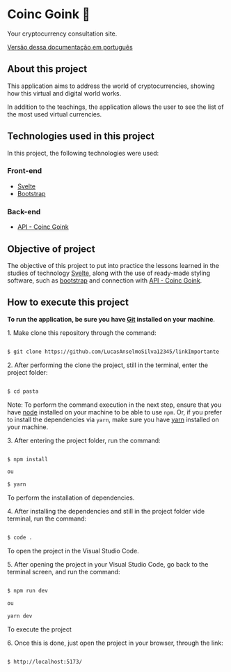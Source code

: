 # Coinc Goink 💸

Your cryptocurrency consultation site.

[Versão dessa documentação em português](https://github.com/LucasAnselmoSilva12345/CoinGecko/blob/master/README-en.md)

## About this project

This application aims to address the world of cryptocurrencies, showing how this virtual and digital world works.

In addition to the teachings, the application allows the user to see the list of the most used virtual currencies.

## Technologies used in this project

In this project, the following technologies were used:

### Front-end

- [Svelte](https://svelte.dev/)
- [Bootstrap](https://getbootstrap.com/)

### Back-end

- [API - Coinc Goink](https://www.coingecko.com/pt)

## Objective of project

The objective of this project to put into practice the lessons learned in the studies of technology [Svelte](https://svelte.dev/), along with the use of ready-made styling software, such as [bootstrap](https://getbootstrap.com/) and connection with [API - Coinc Goink](https://www.coingecko.com/pt).

## How to execute this project

**To run the application, be sure you have [Git](https://git-scm.com/) installed on your machine**.

1. Make clone this repository through the command:

```sh

$ git clone https://github.com/LucasAnselmoSilva12345/linkImportante

```

2. After performing the clone the project, still in the terminal, enter the project folder:

```sh

$ cd pasta

```

Note: To perform the command execution in the next step, ensure that you have [node](https://nodejs.org/en/) installed on your machine to be able to use `npm`. Or, if you prefer to install the dependencies via `yarn`, make sure you have [yarn](https://yarnpkg.com/) installed on your machine.

3. After entering the project folder, run the command:

```sh

$ npm install

ou

$ yarn

```

To perform the installation of dependencies.

4. After installing the dependencies and still in the project folder vide terminal, run the command:

```sh

$ code .

```

To open the project in the Visual Studio Code.

5. After opening the project in your Visual Studio Code, go back to the terminal screen, and run the command:

```sh

$ npm run dev

ou

yarn dev

```

To execute the project

6. Once this is done, just open the project in your browser, through the link:

```sh

$ http://localhost:5173/

```
